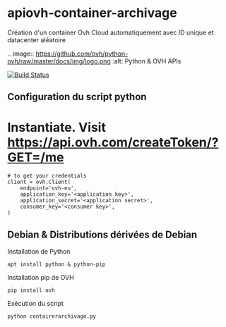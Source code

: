 # apiovh-container-archivage
Création d'un container Ovh Cloud automatiquement avec ID unique et datacenter aléatoire

.. image:: https://github.com/ovh/python-ovh/raw/master/docs/img/logo.png
           :alt: Python & OVH APIs

[![Build Status](https://travis-ci.org/ovh/php-ovh.svg)]()

Configuration du script python
----------

  # Instantiate. Visit https://api.ovh.com/createToken/?GET=/me
    # to get your credentials
    client = ovh.Client(
        endpoint='ovh-eu',
        application_key='<application key>',
        application_secret='<application secret>',
        consumer_key='<consumer key>',
    )

Debian & Distributions dérivées de Debian
----------

Installation de Python

    apt install python & python-pip

Installation pip de OVH

    pip install ovh
    
Exécution du script

    python contairerarchivage.py
